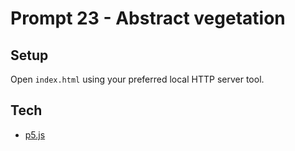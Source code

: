 # Prompt 23 - Abstract vegetation

## Setup

Open `index.html` using your preferred local HTTP server tool.

## Tech

- [p5.js](https://p5js.org/)
